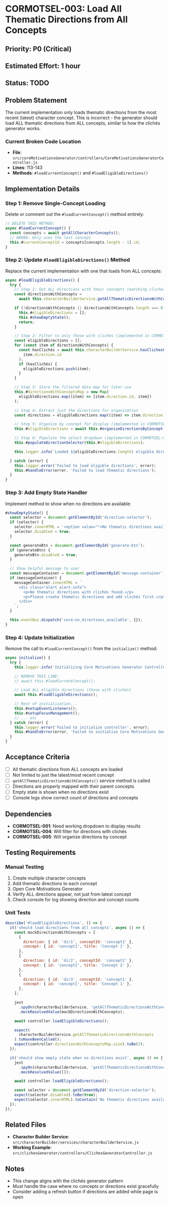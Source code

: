 # CORMOTSEL-003: Load All Thematic Directions from All Concepts

## Priority: P0 (Critical)

## Estimated Effort: 1 hour

## Status: TODO

## Problem Statement

The current implementation only loads thematic directions from the most recent (latest) character concept. This is incorrect - the generator should load ALL thematic directions from ALL concepts, similar to how the clichés generator works.

### Current Broken Code Location

- **File**: `src/coreMotivationsGenerator/controllers/CoreMotivationsGeneratorController.js`
- **Lines**: 113-143
- **Methods**: `#loadCurrentConcept()` and `#loadEligibleDirections()`

## Implementation Details

### Step 1: Remove Single-Concept Loading

Delete or comment out the `#loadCurrentConcept()` method entirely:

```javascript
// DELETE THIS METHOD:
async #loadCurrentConcept() {
  const concepts = await getAllCharacterConcepts();
  // WRONG: Only uses the last concept
  this.#currentConceptId = concepts[concepts.length - 1].id;
}
```

### Step 2: Update `#loadEligibleDirections()` Method

Replace the current implementation with one that loads from ALL concepts:

```javascript
async #loadEligibleDirections() {
  try {
    // Step 1: Get ALL directions with their concepts (matching clichés generator)
    const directionsWithConcepts =
      await this.characterBuilderService.getAllThematicDirectionsWithConcepts();

    if (!directionsWithConcepts || directionsWithConcepts.length === 0) {
      this.#eligibleDirections = [];
      this.#showEmptyState();
      return;
    }

    // Step 2: Filter to only those with clichés (implemented in CORMOTSEL-004)
    const eligibleDirections = [];
    for (const item of directionsWithConcepts) {
      const hasClichés = await this.characterBuilderService.hasClichesForDirection(
        item.direction.id
      );
      if (hasClichés) {
        eligibleDirections.push(item);
      }
    }

    // Step 3: Store the filtered data map for later use
    this.#directionsWithConceptsMap = new Map(
      eligibleDirections.map((item) => [item.direction.id, item])
    );

    // Step 4: Extract just the directions for organization
    const directions = eligibleDirections.map((item) => item.direction);

    // Step 5: Organize by concept for display (implemented in CORMOTSEL-005)
    this.#eligibleDirections = await this.#organizeDirectionsByConcept(directions);

    // Step 6: Populate the select dropdown (implemented in CORMOTSEL-001)
    this.#populateDirectionSelector(this.#eligibleDirections);

    this.logger.info(`Loaded ${eligibleDirections.length} eligible directions from ${this.#eligibleDirections.length} concepts`);

  } catch (error) {
    this.logger.error('Failed to load eligible directions', error);
    this.#handleError(error, 'Failed to load thematic directions');
  }
}
```

### Step 3: Add Empty State Handler

Implement method to show when no directions are available:

```javascript
#showEmptyState() {
  const selector = document.getElementById('direction-selector');
  if (selector) {
    selector.innerHTML = '<option value="">No thematic directions available</option>';
    selector.disabled = true;
  }

  const generateBtn = document.getElementById('generate-btn');
  if (generateBtn) {
    generateBtn.disabled = true;
  }

  // Show helpful message to user
  const messageContainer = document.getElementById('message-container');
  if (messageContainer) {
    messageContainer.innerHTML = `
      <div class="alert alert-info">
        <p>No thematic directions with clichés found.</p>
        <p>Please create thematic directions and add clichés first.</p>
      </div>
    `;
  }

  this.eventBus.dispatch('core:no_directions_available', {});
}
```

### Step 4: Update Initialization

Remove the call to `#loadCurrentConcept()` from the `initialize()` method:

```javascript
async initialize() {
  try {
    this.logger.info('Initializing Core Motivations Generator Controller');

    // REMOVE THIS LINE:
    // await this.#loadCurrentConcept();

    // Load ALL eligible directions (those with clichés)
    await this.#loadEligibleDirections();

    // Rest of initialization...
    this.#setupEventListeners();
    this.#setupFocusManagement();
    // ... etc
  } catch (error) {
    this.logger.error('Failed to initialize controller', error);
    this.#handleError(error, 'Failed to initialize Core Motivations Generator');
  }
}
```

## Acceptance Criteria

- [ ] All thematic directions from ALL concepts are loaded
- [ ] Not limited to just the latest/most recent concept
- [ ] `getAllThematicDirectionsWithConcepts()` service method is called
- [ ] Directions are properly mapped with their parent concepts
- [ ] Empty state is shown when no directions exist
- [ ] Console logs show correct count of directions and concepts

## Dependencies

- **CORMOTSEL-001**: Need working dropdown to display results
- **CORMOTSEL-004**: Will filter for directions with clichés
- **CORMOTSEL-005**: Will organize directions by concept

## Testing Requirements

### Manual Testing

1. Create multiple character concepts
2. Add thematic directions to each concept
3. Open Core Motivations Generator
4. Verify ALL directions appear, not just from latest concept
5. Check console for log showing direction and concept counts

### Unit Tests

```javascript
describe('#loadEligibleDirections', () => {
  it('should load directions from all concepts', async () => {
    const mockDirectionsWithConcepts = [
      {
        direction: { id: 'dir1', conceptId: 'concept1' },
        concept: { id: 'concept1', title: 'Concept 1' },
      },
      {
        direction: { id: 'dir2', conceptId: 'concept2' },
        concept: { id: 'concept2', title: 'Concept 2' },
      },
      {
        direction: { id: 'dir3', conceptId: 'concept1' },
        concept: { id: 'concept1', title: 'Concept 1' },
      },
    ];

    jest
      .spyOn(characterBuilderService, 'getAllThematicDirectionsWithConcepts')
      .mockResolvedValue(mockDirectionsWithConcepts);

    await controller.loadEligibleDirections();

    expect(
      characterBuilderService.getAllThematicDirectionsWithConcepts
    ).toHaveBeenCalled();
    expect(controller.directionsWithConceptsMap.size).toBe(3);
  });

  it('should show empty state when no directions exist', async () => {
    jest
      .spyOn(characterBuilderService, 'getAllThematicDirectionsWithConcepts')
      .mockResolvedValue([]);

    await controller.loadEligibleDirections();

    const selector = document.getElementById('direction-selector');
    expect(selector.disabled).toBe(true);
    expect(selector.innerHTML).toContain('No thematic directions available');
  });
});
```

## Related Files

- **Character Builder Service**: `src/characterBuilder/services/characterBuilderService.js`
- **Working Example**: `src/clichesGenerator/controllers/ClichesGeneratorController.js`

## Notes

- This change aligns with the clichés generator pattern
- Must handle the case where no concepts or directions exist gracefully
- Consider adding a refresh button if directions are added while page is open
